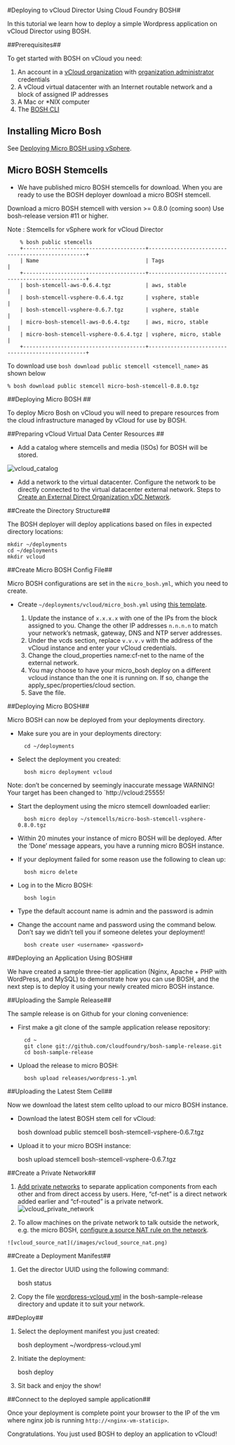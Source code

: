 #Deploying to vCloud Director Using Cloud Foundry BOSH#

In this tutorial we learn how to deploy a simple Wordpress application on vCloud
Director using BOSH.

##Prerequisites##

To get started with BOSH on vCloud you need:

1. An account in a [vCloud organization](http://pubs.vmware.com/vcd-51/topic/com.vmware.vcloud.users.doc_51/GUID-B2D21D95-B37F-4339-9887-F7788D397FD8.html) with [organization administrator](http://pubs.vmware.com/vcd-51/topic/com.vmware.vcloud.users.doc_51/GUID-5B60A9C0-612A-4A3A-9ECE-694C40272505.html) credentials
2. A vCloud virtual datacenter with an Internet routable network and a block of assigned IP addresses
3. A Mac or *NIX computer
4. The [BOSH CLI](http://docs.cloudfoundry.org/bosh/deploy-microbosh.html#cli)

## Installing Micro Bosh

See [Deploying Micro BOSH using vSphere](../vsphere/deploying_micro_bosh.html).

## Micro BOSH Stemcells ##

+ We have published micro BOSH stemcells for download. When you are ready to use
the BOSH deployer download a micro BOSH stemcell.

Download a micro BOSH stemcell with version >= 0.8.0 (coming soon)  Use bosh-release version #11 or higher.

Note :  Stemcells for vSphere work for vCloud Director


		% bosh public stemcells
		+---------------------------------------+--------------------------------------------------+
		| Name 	                                | Tags                                             |
		+---------------------------------------+--------------------------------------------------+
		| bosh-stemcell-aws-0.6.4.tgz           | aws, stable                                      |
		| bosh-stemcell-vsphere-0.6.4.tgz       | vsphere, stable                                  |
		| bosh-stemcell-vsphere-0.6.7.tgz       | vsphere, stable                                  |
		| micro-bosh-stemcell-aws-0.6.4.tgz     | aws, micro, stable                               |
		| micro-bosh-stemcell-vsphere-0.6.4.tgz	| vsphere, micro, stable                           |
		+---------------------------------------+--------------------------------------------------+

To download use `bosh download public stemcell <stemcell_name>` as shown below

	% bosh download public stemcell micro-bosh-stemcell-0.8.0.tgz

##Deploying Micro BOSH ##

To deploy Micro Bosh on vCloud you will need to prepare resources from the cloud infrastructure managed by vCloud for use by BOSH.

##Preparing vCloud Virtual Data Center Resources ##

+ Add a catalog where stemcells and media (ISOs) for BOSH will be stored.

![vcloud_catalog](/images/vcloud_catalog.png)

+ Add a network to the virtual datacenter. Configure the network to be directly connected to the virtual datacenter external network.  Steps to [Create an External Direct Organization vDC Network](http://pubs.vmware.com/vcd-51/topic/com.vmware.vcloud.admin.doc_51/GUID-E8A80C28-6C16-4E83-828C-0510DA3B00F8.html).

##Create the Directory Structure##

The BOSH deployer will deploy applications based on files in expected directory locations:

	mkdir ~/deployments
	cd ~/deployments
	mkdir vcloud

##Create Micro BOSH Config File##

Micro BOSH configurations are set in the `micro_bosh.yml`, which you need to create.

+ Create `~/deployments/vcloud/micro_bosh.yml` using [this template](micro_bosh-vcloud.yml).

   1. Update the instance of `x.x.x.x` with one of the IPs from the block assigned to you. Change the other IP addresses `n.n.n.n`  to match your network’s netmask, gateway, DNS and NTP server addresses.
   2. Under the vcds section, replace `v.v.v.v` with the address of the vCloud instance and enter your vCloud credentials.
   3. Change the cloud_properties name:cf-net to the name of the external network.
   4. You may choose to have your micro\_bosh deploy on a different vcloud instance than the one it is running on. If so, change the apply\_spec/properties/cloud section.
   5. Save the file.

##Deploying Micro BOSH##

Micro BOSH can now be deployed from your deployments directory.

+ Make sure you are in your deployments directory:

		cd ~/deployments

+ Select the deployment you created:

		bosh micro deployment vcloud

Note: don’t be concerned by seemingly inaccurate message WARNING! Your target has been changed to `http://vcloud:25555!

+ Start the deployment using the micro stemcell downloaded earlier:

		bosh micro deploy ~/stemcells/micro-bosh-stemcell-vsphere-0.8.0.tgz

+ Within 20 minutes your instance of micro BOSH will be deployed. After the ‘Done’ message appears, you have a running micro BOSH instance.

+ If your deployment failed for some reason use the following to clean up:

		bosh micro delete

+ Log in to the Micro BOSH:

		bosh login

+ Type the default account name is admin and the password is admin
+ Change the account name and password using the command below. Don’t say we didn’t tell you if someone deletes your deployment!

		bosh create user <username> <password>

##Deploying an Application Using BOSH##

We have created a sample three-tier application (Nginx, Apache + PHP with WordPress, and MySQL) to demonstrate how you can use BOSH, and the next step is to deploy it using your newly created micro BOSH instance.

##Uploading the Sample Release##

The sample release is on Github for your cloning convenience:

+ First make a git clone of the sample application release repository:

		cd ~
		git clone git://github.com/cloudfoundry/bosh-sample-release.git
		cd bosh-sample-release

+ Upload the release to micro BOSH:

		bosh upload releases/wordpress-1.yml

##Uploading the Latest Stem Cell##

Now we download the latest stem cellto upload to our micro BOSH instance.

   * Download the latest BOSH stem cell for vCloud:

		bosh download public stemcell bosh-stemcell-vsphere-0.6.7.tgz

   * Upload it to your micro BOSH instance:

		bosh upload stemcell bosh-stemcell-vsphere-0.6.7.tgz

##Create a Private Network##

   1. [Add private networks](http://pubs.vmware.com/vcd-51/index.jsp?topic=%2Fcom.vmware.vcloud.admin.doc_51%2FGUID-6E69AF88-31E0-4DD8-A79E-E8E4B6F68878.html) to separate application components from each other and from direct access by users. Here, “cf-net” is a direct network added earlier and “cf-routed” is a private network.
	![vcloud_private_network](/images/vcloud_private_network.png)

   1. To allow machines on the private network to talk outside the network, e.g. the micro BOSH, [configure a source NAT rule on the network](http://www.google.com/url?q=http%3A%2F%2Fpubs.vmware.com%2Fvcd-51%2Findex.jsp%3Ftopic%3D%252Fcom.vmware.vcloud.admin.doc_51%252FGUID-464E27A8-3238-4553-ABCF-77808D3A510D.html&sa=D&sntz=1&usg=AFQjCNGXS8KPBo_PsbMblK3bh835u_FFmg).

	![vcloud_source_nat](/images/vcloud_source_nat.png)

##Create a Deployment Manifest##

   1. Get the director UUID using the following command:

		bosh status

   2. Copy the file [wordpress-vcloud.yml](wordpress-vcloud.yml) in the bosh-sample-release directory and update it to suit your network.


##Deploy##

   1. Select the deployment manifest you just created:

		bosh deployment ~/wordpress-vcloud.yml

   1. Initiate the deployment:

		bosh deploy

   1. Sit back and enjoy the show!

##Connect to the deployed sample application##

Once your deployment is complete point your browser to the IP of the vm where nginx job is running `http://<nginx-vm-staticip>`.

Congratulations. You just used BOSH to deploy an application to vCloud!
